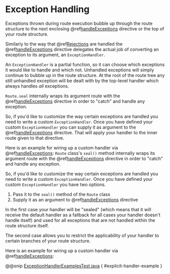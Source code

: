 <a id="exception-handling-java"></a>
# Exception Handling

Exceptions thrown during route execution bubble up through the route structure to the next enclosing
@ref[handleExceptions](directives/execution-directives/handleExceptions.md#handleexceptions-java) directive or the top of your route structure.

Similarly to the way that @ref[Rejections](rejections.md#rejections-java) are handled the @ref[handleExceptions](directives/execution-directives/handleExceptions.md#handleexceptions-java) directive delegates the actual job
of converting an exception to its argument, an `ExceptionHandler`.

An `ExceptionHandler` is a partial function, so it can choose which exceptions it would like to handle and
which not. Unhandled exceptions will simply continue to bubble up in the route structure.
At the root of the route tree any still unhandled exception will be dealt with by the top-level handler which always
handles *all* exceptions.

`Route.seal` internally wraps its argument route with the @ref[handleExceptions](directives/execution-directives/handleExceptions.md#handleexceptions-java) directive in order to "catch" and
handle any exception.

So, if you'd like to customize the way certain exceptions are handled you need to write a custom `ExceptionHandler`.
Once you have defined your custom `ExceptionHandler` you can supply it as argument to the @ref[handleExceptions](directives/execution-directives/handleExceptions.md#handleexceptions-java) directive.
That will apply your handler to the inner route given to that directive. 

Here is an example for wiring up a custom handler via @ref[handleExceptions](directives/execution-directives/handleExceptions.md#handleexceptions-java):
`Route` class's `seal()` method internally wraps its argument route with the @ref[handleExceptions](directives/execution-directives/handleExceptions.md#handleexceptions-java) directive in order to "catch" and
handle any exception.

So, if you'd like to customize the way certain exceptions are handled you need to write a custom `ExceptionHandler`.
Once you have defined your custom `ExceptionHandler` you have two options.

 1. Pass it to the `seal()` method of the `Route` class
 2. Supply it as an argument to @ref[handleExceptions](directives/execution-directives/handleExceptions.md#handleexceptions-java) directive 

In the first case your handler will be "sealed" (which means that it will receive the default handler as a fallback for
all cases your handler doesn't handle itself) and used for all exceptions that are not handled within the route structure itself.

The second case allows you to restrict the applicability of your handler to certain branches of your route structure.

Here is an example for wiring up a custom handler via @ref[handleExceptions](directives/execution-directives/handleExceptions.md#handleexceptions-java):

@@snip [ExceptionHandlerExamplesTest.java](../../../../../test/java/docs/http/javadsl/ExceptionHandlerExample.java) { #explicit-handler-example }
